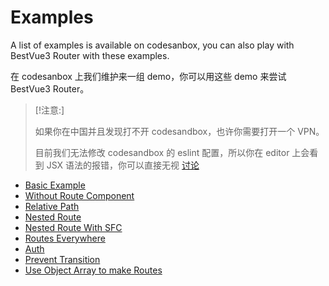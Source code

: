 # Examples

A list of examples is available on codesanbox, you can also play with BestVue3 Router with these examples.

在 codesanbox 上我们维护来一组 demo，你可以用这些 demo 来尝试 BestVue3 Router。

> [!注意:]
>
> 如果你在中国并且发现打不开 codesandbox，也许你需要打开一个 VPN。
>
> 目前我们无法修改 codesandbox 的 eslint 配置，所以你在 editor 上会看到 JSX 语法的报错，你可以直接无视
> [讨论](https://github.com/codesandbox/codesandbox-client/discussions/5260)

-   [Basic Example](https://codesandbox.io/s/bv3-router-example-basic-yxgtz)
-   [Without Route Component](https://codesandbox.io/s/bv3-router-example-without-route-eti7b)
-   [Relative Path](https://codesandbox.io/s/bv3-router-example-relative-path-9jwte?file=/src/main.js)
-   [Nested Route](https://codesandbox.io/s/bv3-router-example-nested-route-mqyum?file=/src/main.js)
-   [Nested Route With SFC](https://codesandbox.io/s/bv3-router-example-sfc-nest-luw1o?file=/src/main.js)
-   [Routes Everywhere](https://codesandbox.io/s/bv3-router-example-routes-everywhere-yy5mo?file=/src/main.js)
-   [Auth](https://codesandbox.io/s/bv3-router-exampe-auth-6cyf2?file=/src/main.js)
-   [Prevent Transition](https://codesandbox.io/s/bv3-router-example-prevent-transition-hodjt?file=/src/main.js)
-   [Use Object Array to make Routes](https://codesandbox.io/s/bv3-router-example-useroutes-1g6tw?file=/src/main.js)
